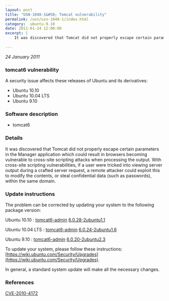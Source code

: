 ```yaml
---
layout: post
title: "USN-1048-1&#58; Tomcat vulnerability"
permalink: /usn/usn-1048-1/index.html
category:  ubuntu-9.10
date: 2011-01-24 12:00:00
excerpt: |
    It was discovered that Tomcat did not properly escape certain parameters in the Manager application which could result in browsers becoming vulnerable to cross-site scripting attacks when processing the output. With cross-site scripting vulnerabilities, if a user were tricked into viewing server output during a crafted server request, a remote attacker could exploit this to modify the contents, or steal confidential data (such as passwords), within the same domain. 
    
--- 
```

 
 

*24 January 2011*

### tomcat6 vulnerability

A security issue affects these releases of Ubuntu and its derivatives:

* Ubuntu 10.10
* Ubuntu 10.04 LTS
* Ubuntu 9.10

### Software description

* tomcat6 

### Details

It was discovered that Tomcat did not properly escape certain parameters in the Manager application which could result in browsers becoming vulnerable to cross-site scripting attacks when processing the output. With cross-site scripting vulnerabilities, if a user were tricked into viewing server output during a crafted server request, a remote attacker could exploit this to modify the contents, or steal confidential data (such as passwords), within the same domain. 

### Update instructions

The problem can be corrected by updating your system to the following package version:

Ubuntu 10.10
 : [tomcat6-admin](https://launchpad.net/ubuntu/+source/tomcat6) <span> [6.0.28-2ubuntu1.1](https://launchpad.net/ubuntu/+source/tomcat6/6.0.28-2ubuntu1.1) </span> 

Ubuntu 10.04 LTS
 : [tomcat6-admin](https://launchpad.net/ubuntu/+source/tomcat6) <span> [6.0.24-2ubuntu1.6](https://launchpad.net/ubuntu/+source/tomcat6/6.0.24-2ubuntu1.6) </span> 

Ubuntu 9.10
 : [tomcat6-admin](https://launchpad.net/ubuntu/+source/tomcat6) <span> [6.0.20-2ubuntu2.3](https://launchpad.net/ubuntu/+source/tomcat6/6.0.20-2ubuntu2.3) </span> 

To update your system, please follow these instructions: [https://wiki.ubuntu.com/Security/Upgrades](https://wiki.ubuntu.com/Security/Upgrades).

In general, a standard system update will make all the necessary changes. 

### References

 
 [CVE-2010-4172](http://people.ubuntu.com/~ubuntu-security/cve/CVE-2010-4172)
 

